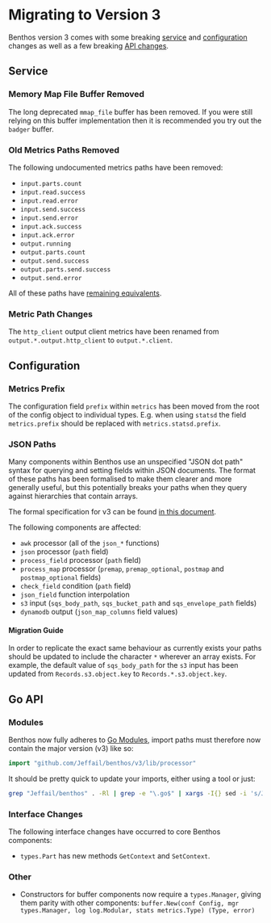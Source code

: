 Migrating to Version 3
======================

Benthos version 3 comes with some breaking [service](#service) and [configuration](#configuration) changes as well as a few breaking [API changes](#go-api).

## Service

### Memory Map File Buffer Removed

The long deprecated `mmap_file` buffer has been removed. If you were still relying on this buffer implementation then it is recommended you try out the `badger` buffer.

### Old Metrics Paths Removed

The following undocumented metrics paths have been removed:

- `input.parts.count`
- `input.read.success`
- `input.read.error`
- `input.send.success`
- `input.send.error`
- `input.ack.success`
- `input.ack.error`
- `output.running`
- `output.parts.count`
- `output.send.success`
- `output.parts.send.success`
- `output.send.error`

All of these paths have [remaining equivalents](../metrics/paths.md).

### Metric Path Changes

The `http_client` output client metrics have been renamed from `output.*.output.http_client` to `output.*.client`.

## Configuration

### Metrics Prefix

The configuration field `prefix` within `metrics` has been moved from the root
of the config object to individual types. E.g. when using `statsd` the field
`metrics.prefix` should be replaced with `metrics.statsd.prefix`.

### JSON Paths

Many components within Benthos use an unspecified "JSON dot path" syntax for querying and setting fields within JSON documents. The format of these paths has been formalised to make them clearer and more generally useful, but this potentially breaks your paths when they query against hierarchies that contain arrays.

The formal specification for v3 can be found [in this document](../field_paths.md).

The following components are affected:

- `awk` processor (all of the `json_*` functions)
- `json` processor (`path` field)
- `process_field` processor (`path` field)
- `process_map` processor (`premap`, `premap_optional`, `postmap` and `postmap_optional` fields)
- `check_field` condition (`path` field)
- `json_field` function interpolation
- `s3` input (`sqs_body_path`, `sqs_bucket_path` and `sqs_envelope_path` fields)
- `dynamodb` output (`json_map_columns` field values)

#### Migration Guide

In order to replicate the exact same behaviour as currently exists your paths should be updated to include the character `*` wherever an array exists. For example, the default value of `sqs_body_path` for the `s3` input has been updated from `Records.s3.object.key` to `Records.*.s3.object.key`.

## Go API

### Modules

Benthos now fully adheres to [Go Modules](https://github.com/golang/go/wiki/Modules), import paths must therefore now contain the major version (v3) like so:

```go
import "github.com/Jeffail/benthos/v3/lib/processor"
```

It should be pretty quick to update your imports, either using a tool or just:

```sh
grep "Jeffail/benthos" . -Rl | grep -e "\.go$" | xargs -I{} sed -i 's/Jeffail\/benthos/Jeffail\/benthos\/v3/g' {}
```

### Interface Changes

The following interface changes have occurred to core Benthos components:

- `types.Part` has new methods `GetContext` and `SetContext`.

### Other

- Constructors for buffer components now require a `types.Manager`, giving them parity with other components: `buffer.New(conf Config, mgr types.Manager, log log.Modular, stats metrics.Type) (Type, error)`